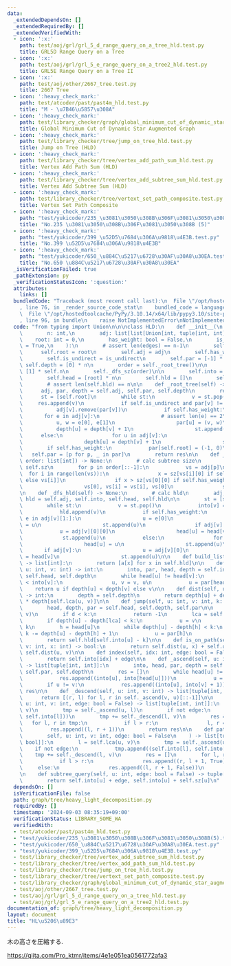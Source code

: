 ```yaml
---
data:
  _extendedDependsOn: []
  _extendedRequiredBy: []
  _extendedVerifiedWith:
  - icon: ':x:'
    path: test/aoj/grl/grl_5_d_range_query_on_a_tree_hld.test.py
    title: GRL5D Range Query on a Tree
  - icon: ':x:'
    path: test/aoj/grl/grl_5_e_range_query_on_a_tree2_hld.test.py
    title: GRL5E Range Query on a Tree II
  - icon: ':x:'
    path: test/aoj/other/2667_tree.test.py
    title: 2667 Tree
  - icon: ':heavy_check_mark:'
    path: test/atcoder/past/past4m_hld.test.py
    title: "M - \u7B46\u5857\u308A"
  - icon: ':heavy_check_mark:'
    path: test/library_checker/graph/global_minimum_cut_of_dynamic_star_augmented_graph.test.py
    title: Global Minimum Cut of Dynamic Star Augmented Graph
  - icon: ':heavy_check_mark:'
    path: test/library_checker/tree/jump_on_tree_hld.test.py
    title: Jump on Tree (HLD)
  - icon: ':heavy_check_mark:'
    path: test/library_checker/tree/vertex_add_path_sum_hld.test.py
    title: Vertex Add Path Sum (HLD)
  - icon: ':heavy_check_mark:'
    path: test/library_checker/tree/vertex_add_subtree_sum_hld.test.py
    title: Vertex Add Subtree Sum (HLD)
  - icon: ':heavy_check_mark:'
    path: test/library_checker/tree/vertext_set_path_composite.test.py
    title: Vertex Set Path Composite
  - icon: ':heavy_check_mark:'
    path: "test/yukicoder/235_\u3081\u3050\u308B\u306F\u3081\u3050\u308B(5).test.py"
    title: "No.235 \u3081\u3050\u308B\u306F\u3081\u3050\u308B (5)"
  - icon: ':heavy_check_mark:'
    path: "test/yukicoder/399_\u52D5\u7684\u306A\u9818\u4E3B.test.py"
    title: "No.399 \u52D5\u7684\u306A\u9818\u4E3B"
  - icon: ':heavy_check_mark:'
    path: "test/yukicoder/650_\u884C\u5217\u6728\u30AF\u30A8\u30EA.test.py"
    title: "No.650 \u884C\u5217\u6728\u30AF\u30A8\u30EA"
  _isVerificationFailed: true
  _pathExtension: py
  _verificationStatusIcon: ':question:'
  attributes:
    links: []
  bundledCode: "Traceback (most recent call last):\n  File \"/opt/hostedtoolcache/PyPy/3.10.14/x64/lib/pypy3.10/site-packages/onlinejudge_verify/documentation/build.py\"\
    , line 76, in _render_source_code_stat\n    bundled_code = language.bundle(\n\
    \  File \"/opt/hostedtoolcache/PyPy/3.10.14/x64/lib/pypy3.10/site-packages/onlinejudge_verify/languages/python.py\"\
    , line 96, in bundle\n    raise NotImplementedError\nNotImplementedError\n"
  code: "from typing import Union\n\n\nclass HLD:\n    def __init__(\n        self,\n\
    \        n: int,\n        adj: list[list[Union[int, tuple[int, int]]]],\n    \
    \    root: int = 0,\n        has_weight: bool = False,\n        is_undirect: bool\
    \ = True,\n    ):\n        # assert len(edges) == n-1\n        self.n = n\n  \
    \      self.root = root\n        self.adj = adj\n        self.has_weight = has_weight\n\
    \        self.is_undirect = is_undirect\n        self.par = [-1] * n\n       \
    \ self.depth = [0] * n\n        order = self._root_tree()\n\n        self.sz =\
    \ [1] * self.n\n        self._dfs_sz(order)\n\n        self.into = [-1] * n\n\
    \        self.head = [root] * n\n        self.hld = []\n        self._dfs_hld()\n\
    \        # assert len(self.hld) == n\n\n    def _root_tree(self) -> None:\n  \
    \      adj, par, depth = self.adj, self.par, self.depth\n        res = []\n  \
    \      st = [self.root]\n        while st:\n            v = st.pop()\n       \
    \     res.append(v)\n            if self.is_undirect and par[v] != -1:\n     \
    \           adj[v].remove(par[v])\n            if self.has_weight:\n         \
    \       for e in adj[v]:\n                    # assert len(e) == 2\n         \
    \           u, w = e[0], e[1]\n                    par[u] = (v, w)\n         \
    \           depth[u] = depth[v] + 1\n                    st.append(u)\n      \
    \      else:\n                for u in adj[v]:\n                    par[u] = v\n\
    \                    depth[u] = depth[v] + 1\n                    st.append(u)\n\
    \        if self.has_weight:\n            par[self.root] = (-1, 0)\n         \
    \   self.par = [p for p, _ in par]\n        return res\n\n    def _dfs_sz(self,\
    \ order: list[int]) -> None:\n        # calc subtree size\n        adj, sz = self.adj,\
    \ self.sz\n        for p in order[::-1]:\n            vs = adj[p]\n          \
    \  for i in range(len(vs)):\n                x = sz[vs[i][0] if self.has_weight\
    \ else vs[i]]\n                if x > sz[vs[0][0] if self.has_weight else vs[0]]:\n\
    \                    vs[0], vs[i] = vs[i], vs[0]\n                sz[p] += x\n\
    \n    def _dfs_hld(self) -> None:\n        # calc hld\n        adj, into, head,\
    \ hld = self.adj, self.into, self.head, self.hld\n\n        st = [self.root]\n\
    \        while st:\n            v = st.pop()\n            into[v] = len(hld)\n\
    \            hld.append(v)\n            if self.has_weight:\n                for\
    \ e in adj[v][1:]:\n                    u = e[0]\n                    head[u]\
    \ = u\n                    st.append(u)\n                if adj[v]:\n        \
    \            u = adj[v][0][0]\n                    head[u] = head[v]\n       \
    \             st.append(u)\n            else:\n                for u in adj[v][1:]:\n\
    \                    head[u] = u\n                    st.append(u)\n         \
    \       if adj[v]:\n                    u = adj[v][0]\n                    head[u]\
    \ = head[v]\n                    st.append(u)\n\n    def build_list(self, a: list[int])\
    \ -> list[int]:\n        return [a[x] for x in self.hld]\n\n    def lca(self,\
    \ u: int, v: int) -> int:\n        into, par, head, depth = self.into, self.par,\
    \ self.head, self.depth\n        while head[u] != head[v]:\n            if into[u]\
    \ < into[v]:\n                u, v = v, u\n            u = par[head[u]]\n    \
    \    return u if depth[u] < depth[v] else v\n\n    def dist(self, u: int, v: int)\
    \ -> int:\n        depth = self.depth\n        return depth[u] + depth[v] - 2\
    \ * depth[self.lca(u, v)]\n\n    def jump(self, u: int, v: int, k: int) -> int:\n\
    \        head, depth, par = self.head, self.depth, self.par\n\n        d = self.dist(u,\
    \ v)\n        if d < k:\n            return -1\n        lca = self.lca(u, v)\n\
    \        if depth[u] - depth[lca] < k:\n            u = v\n            k = d -\
    \ k\n        h = head[u]\n        while depth[u] - depth[h] < k:\n           \
    \ k -= depth[u] - depth[h] + 1\n            u = par[h]\n            h = head[u]\n\
    \        return self.hld[self.into[u] - k]\n\n    def is_on_path(self, u: int,\
    \ v: int, x: int) -> bool:\n        return self.dist(u, x) + self.dist(x, v) ==\
    \ self.dist(u, v)\n\n    def index(self, idx: int, edge: bool = False) -> int:\n\
    \        return self.into[idx] + edge\n\n    def _ascend(self, u: int, v: int)\
    \ -> list[tuple[int, int]]:\n        into, head, par, depth = self.into, self.head,\
    \ self.par, self.depth\n        res = []\n        while head[u] != head[v]:\n\
    \            res.append((into[u], into[head[u]]))\n            u = par[head[u]]\n\
    \        if u != v:\n            res.append((into[u], into[v] + 1))\n        return\
    \ res\n\n    def _descend(self, u: int, v: int) -> list[tuple[int, int]]:\n  \
    \      return [(r, l) for l, r in self._ascend(v, u)[::-1]]\n\n    def path_query(self,\
    \ u: int, v: int, edge: bool = False) -> list[tuple[int, int]]:\n        l = self.lca(u,\
    \ v)\n        tmp = self._ascend(u, l)\n        if not edge:\n            tmp.append((self.into[l],\
    \ self.into[l]))\n        tmp += self._descend(l, v)\n        res = []\n     \
    \   for l, r in tmp:\n            if l > r:\n                l, r = r, l\n   \
    \         res.append((l, r + 1))\n        return res\n\n    def path_query_noncommutative(\n\
    \        self, u: int, v: int, edge: bool = False\n    ) -> list[tuple[int, int,\
    \ bool]]:\n        l = self.lca(u, v)\n        tmp = self._ascend(u, l)\n    \
    \    if not edge:\n            tmp.append((self.into[l], self.into[l]))\n    \
    \    tmp += self._descend(l, v)\n        res = []\n        for l, r in tmp:\n\
    \            if l > r:\n                res.append((r, l + 1, True))\n       \
    \     else:\n                res.append((l, r + 1, False))\n        return res\n\
    \n    def subtree_query(self, u: int, edge: bool = False) -> tuple[int, int]:\n\
    \        return self.into[u] + edge, self.into[u] + self.sz[u]\n"
  dependsOn: []
  isVerificationFile: false
  path: graph/tree/heavy_light_decomposition.py
  requiredBy: []
  timestamp: '2024-09-03 08:35:19+09:00'
  verificationStatus: LIBRARY_SOME_WA
  verifiedWith:
  - test/atcoder/past/past4m_hld.test.py
  - "test/yukicoder/235_\u3081\u3050\u308B\u306F\u3081\u3050\u308B(5).test.py"
  - "test/yukicoder/650_\u884C\u5217\u6728\u30AF\u30A8\u30EA.test.py"
  - "test/yukicoder/399_\u52D5\u7684\u306A\u9818\u4E3B.test.py"
  - test/library_checker/tree/vertex_add_subtree_sum_hld.test.py
  - test/library_checker/tree/vertex_add_path_sum_hld.test.py
  - test/library_checker/tree/jump_on_tree_hld.test.py
  - test/library_checker/tree/vertext_set_path_composite.test.py
  - test/library_checker/graph/global_minimum_cut_of_dynamic_star_augmented_graph.test.py
  - test/aoj/other/2667_tree.test.py
  - test/aoj/grl/grl_5_d_range_query_on_a_tree_hld.test.py
  - test/aoj/grl/grl_5_e_range_query_on_a_tree2_hld.test.py
documentation_of: graph/tree/heavy_light_decomposition.py
layout: document
title: "HL\u5206\u89E3"
---
```


木の高さを圧縮する.

https://qiita.com/Pro_ktmr/items/4e1e051ea0561772afa3


